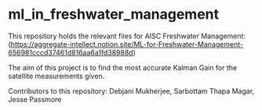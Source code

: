 # ml_in_freshwater_management
This repository holds the relevant files for AISC Freshwater Management: (https://aggregate-intellect.notion.site/ML-for-Freshwater-Management-656981cccd37461d816aa6a1fd38988d)

 The aim of this project is to find the most accurate Kalman Gain for the satellite measurements given. 

Contributors to this repository: Debjani Mukherjee, Sarbottam Thapa Magar, Jesse Passmore
